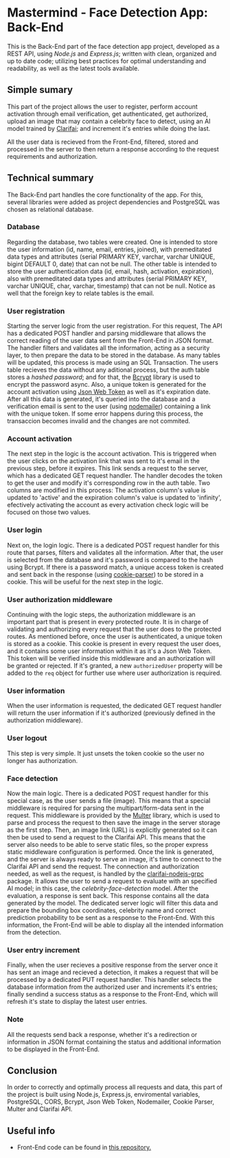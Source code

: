 # **Mastermind - Face Detection App: Back-End**

This is the Back-End part of the face detection app project, developed as a REST API, using *Node.js* and *Express.js*; written with clean, organized and up to date code; utilizing best practices for optimal understanding and readability, as well as the latest tools available.

## **Simple sumary**

This part of the project allows the user to register, perform account activation through email verification, get authenticated, get authorized, upload an image that may contain a celebrity face to detect, using an AI model trained by [Clarifai](https://www.clarifai.com/); and increment it's entries while doing the last.

All the user data is recieved from the Front-End, filtered, stored and processed in the server to then return a response according to the request requirements and authorization.

## **Technical summary**

The Back-End part handles the core functionality of the app. For this, several libraries were added as project dependencies and PostgreSQL was chosen as relational database.

### **Database**

Regarding the database, two tables were created. One is intended to store the user information (id, name, email, entries, joined), with premeditated data types and attributes (serial PRIMARY KEY, varchar, varchar UNIQUE, bigint DEFAULT 0, date) that can not be null. The other table is intended to store the user authentication data (id, email, hash, activation, expiration), also with premeditated data types and attributes (serial PRIMARY KEY, varchar UNIQUE, char, varchar, timestamp) that can not be null. Notice as well that the foreign key to relate tables is the email.

### **User registration**

Starting the server logic from the user registration. For this request, The API has a dedicated POST handler and parsing middleware that allows the correct reading of the user data sent from the Front-End in JSON format.
The handler filters and validates all the information, acting as a security layer, to then prepare the data to be stored in the database. As many tables will be updated, this process is made using an SQL Transaction. The users table recieves the data without any aditional process, but the auth table stores a *hashed password*; and for that, the [Bcrypt](https://www.npmjs.com/package/bcrypt) library is used to encrypt the password async. Also, a unique token is generated for the account activation using [Json Web Token](https://www.npmjs.com/package/jsonwebtoken) as well as it's expiration date. After all this data is generated, it's queried into the database and a verification email is sent to the user (using [nodemailer](https://www.npmjs.com/package/nodemailer)) containing a link with the unique token. If some error happens during this process, the transaccion becomes invalid and the changes are not commited.

### **Account activation**

The next step in the logic is the account activation. This is triggered when the user clicks on the activation link that was sent to it's email in the previous step, before it expires. This link sends a request to the server, which has a dedicated GET request handler. The handler decodes the token to get the user and modify it's corresponding row in the auth table. Two columns are modified in this process: The activation column's value is updated to 'active' and the expiration column's value is updated to 'infinity', efectively activating the account as every activation check logic will be focused on those two values.

### **User login**

Next on, the login logic. There is a dedicated POST request handler for this route that parses, filters and validates all the information. After that, the user is selected from the database and it's password is compared to the hash using Bcrypt. If there is a password match, a unique access token is created and sent back in the response (using [cookie-parser](https://www.npmjs.com/package/cookie-parser)) to be stored in a cookie. This will be useful for the next step in the logic.

### **User authorization middleware**

Continuing with the logic steps, the authorization middleware is an important part that is present in every protected route. It is in charge of validating and authorizing every request that the user does to the protected routes. As mentioned before, once the user is authenticated, a unique token is stored as a cookie. This cookie is present in every request the user does, and it contains some user information within it as it's a Json Web Token. This token will be verified inside this middleware and an authorization will be granted or rejected. If it's granted, a new `authorizedUser` property will be added to the `req` object for further use where user authorization is required.

### **User information**

When the user information is requested, the dedicated GET request handler will return the user information if it's authorized (previously defined in the authorization middleware).

### **User logout**

This step is very simple. It just unsets the token cookie so the user no longer has authorization.


### **Face detection**

Now the main logic. There is a dedicated POST request handler for this special case, as the user sends a file (image). This means that a special middleware is required for parsing the multipart/form-data sent in the request. This middleware is provided by the [Multer](https://www.npmjs.com/package/multer) library, which is used to parse and process the request to then save the image in the server storage as the first step. Then, an image link (URL) is explicitly generated so it can then be used to send a request to the Clarifai API. This means that the server also needs to be able to serve static files, so the proper express static middleware configuration is performed. Once the link is generated, and the server is always ready to serve an image, it's time to connect to the Clarifai API and send the request. The connection and authorization needed, as well as the request, is handled by the [clarifai-nodejs-grpc](https://www.npmjs.com/package/clarifai-nodejs-grpc) package. It allows the user to send a request to evaluate with an specified AI model; in this case, the *celebrity-face-detection* model. After the evaluation, a response is sent back. This response contains all the data generated by the model. The dedicated server logic will filter this data and prepare the bounding box coordinates, celebrity name and correct prediction probability to be sent as a response to the Front-End. With this information, the Front-End will be able to display all the intended information from the detection.

### **User entry increment**

Finally, when the user recieves a positive response from the server once it has sent an image and recieved a detection, it makes a request that will be processed by a dedicated PUT request handler. This handler selects the database information from the authorized user and increments it's entries; finally sendind a success status as a response to the Front-End, which will refresh it's state to display the latest user entries.

### **Note**

All the requests send back a response, whether it's a redirection or information in JSON format containing the status and additional information to be displayed in the Front-End.

## **Conclusion**

In order to correctly and optimally process all requests and data, this part of the project is built using Node.js, Express.js, enviromental variables, PostgreSQL, CORS, Bcrypt, Json Web Token, Nodemailer, Cookie Parser, Multer and Clarifai API.

## **Useful info**

- Front-End code can be found in [this repository.](https://github.com/MarceloLopezS/face-detection-app-front-end)